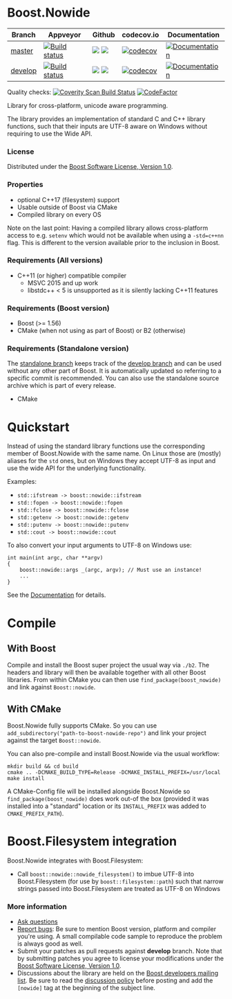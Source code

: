 # Boost.Nowide

Branch      | Appveyor | Github | codecov.io | Documentation
------------|----------|--------|------------|--------------
[master](https://github.com/boostorg/nowide/tree/master)   | [![Build status](https://ci.appveyor.com/api/projects/status/w5sywrekwd66say4/branch/master?svg=true)](https://ci.appveyor.com/project/Flamefire/nowide-fr98b/branch/master)   | ![](https://github.com/boostorg/nowide/workflows/CI%20Tests/badge.svg?branch=master) ![](https://github.com/boostorg/nowide/workflows/POSIX/badge.svg?branch=master)  | [![codecov](https://codecov.io/gh/boostorg/nowide/branch/master/graph/badge.svg)](https://codecov.io/gh/boostorg/nowide/branch/master)   | [![Documentation](https://img.shields.io/badge/documentation-master-brightgreen.svg)](https://www.boost.org/doc/libs/master/libs/nowide/index.html)
[develop](https://github.com/boostorg/nowide/tree/develop) | [![Build status](https://ci.appveyor.com/api/projects/status/w5sywrekwd66say4/branch/develop?svg=true)](https://ci.appveyor.com/project/Flamefire/nowide-fr98b/branch/develop) | ![](https://github.com/boostorg/nowide/workflows/CI%20Tests/badge.svg?branch=develop) ![](https://github.com/boostorg/nowide/workflows/POSIX/badge.svg?branch=develop) | [![codecov](https://codecov.io/gh/boostorg/nowide/branch/develop/graph/badge.svg)](https://codecov.io/gh/boostorg/nowide/branch/develop) | [![Documentation](https://img.shields.io/badge/documentation-develop-brightgreen.svg)](https://www.boost.org/doc/libs/develop/libs/nowide/index.html)

Quality checks:
[![Coverity Scan Build Status](https://scan.coverity.com/projects/20464/badge.svg)](https://scan.coverity.com/projects/boostorg-nowide)
[![CodeFactor](https://www.codefactor.io/repository/github/boostorg/nowide/badge)](https://www.codefactor.io/repository/github/boostorg/nowide)

Library for cross-platform, unicode aware programming.

The library provides an implementation of standard C and C++ library functions, such that their inputs are UTF-8 aware on Windows without requiring to use the Wide API.

### License

Distributed under the [Boost Software License, Version 1.0](http://www.boost.org/LICENSE_1_0.txt).

### Properties

* optional C++17 (filesystem) support
* Usable outside of Boost via CMake
* Compiled library on every OS

Note on the last point:
Having a compiled library allows cross-platform access to e.g. `setenv` which would not be available when using a `-std=c++nn` flag.
This is different to the version available prior to the inclusion in Boost.

### Requirements (All versions)

* C++11 (or higher) compatible compiler
    * MSVC 2015 and up work
    * libstdc++ < 5 is unsupported as it is silently lacking C++11 features

### Requirements (Boost version)

* Boost (>= 1.56)
* CMake (when not using as part of Boost) or B2 (otherwise)

### Requirements (Standalone version)

The [standalone branch](https://github.com/boostorg/nowide/tree/standalone) keeps track of the [develop branch](https://github.com/boostorg/nowide/tree/develop) and can be used without any other part of Boost.
It is automatically updated so referring to a specific commit is recommended.
You can also use the standalone source archive which is part of every release.

* CMake

# Quickstart

Instead of using the standard library functions use the corresponding member of Boost.Nowide with the same name.
On Linux those are (mostly) aliases for the `std` ones, but on Windows they accept UTF-8 as input and use the wide API for the underlying functionality.

Examples:
- `std::ifstream -> boost::nowide::ifstream`
- `std::fopen -> boost::nowide::fopen`
- `std::fclose -> boost::nowide::fclose`
- `std::getenv -> boost::nowide::getenv`
- `std::putenv -> boost::nowide::putenv`
- `std::cout -> boost::nowide::cout`

To also convert your input arguments to UTF-8 on Windows use:

```
int main(int argc, char **argv)
{
    boost::nowide::args _(argc, argv); // Must use an instance!
    ...
}
```

See the [Documentation](https://www.boost.org/doc/libs/master/libs/nowide/index.html) for details.

# Compile

## With Boost

Compile and install the Boost super project the usual way via `./b2`.
The headers and library will then be available together with all other Boost libraries.
From within CMake you can then use `find_package(boost_nowide)` and link against `Boost::nowide`.

## With CMake

Boost.Nowide fully supports CMake.
So you can use `add_subdirectory("path-to-boost-nowide-repo")` and link your project against the target `Boost::nowide`.

You can also pre-compile and install Boost.Nowide via the usual workflow:
```
mkdir build && cd build
cmake .. -DCMAKE_BUILD_TYPE=Release -DCMAKE_INSTALL_PREFIX=/usr/local
make install
```

A CMake-Config file will be installed alongside Boost.Nowide so `find_package(boost_nowide)` does work out-of the box
(provided it was installed into a "standard" location or its `INSTALL_PREFIX` was added to `CMAKE_PREFIX_PATH`).

# Boost.Filesystem integration

Boost.Nowide integrates with Boost.Filesystem:
- Call `boost::nowide::nowide_filesystem()` to imbue UTF-8 into Boost.Filesystem (for use by `boost::filesystem::path`) such that narrow strings passed into Boost.Filesystem are treated as UTF-8 on Windows

### More information

* [Ask questions](http://stackoverflow.com/questions/ask?tags=c%2B%2B,boost,boost-nowide)
* [Report bugs](https://github.com/boostorg/nowide/issues): Be sure to mention Boost version, platform and compiler you're using. A small compilable code sample to reproduce the problem is always good as well.
* Submit your patches as pull requests against **develop** branch. Note that by submitting patches you agree to license your modifications under the [Boost Software License, Version 1.0](http://www.boost.org/LICENSE_1_0.txt).
* Discussions about the library are held on the [Boost developers mailing list](http://www.boost.org/community/groups.html#main). Be sure to read the [discussion policy](http://www.boost.org/community/policy.html) before posting and add the `[nowide]` tag at the beginning of the subject line.
